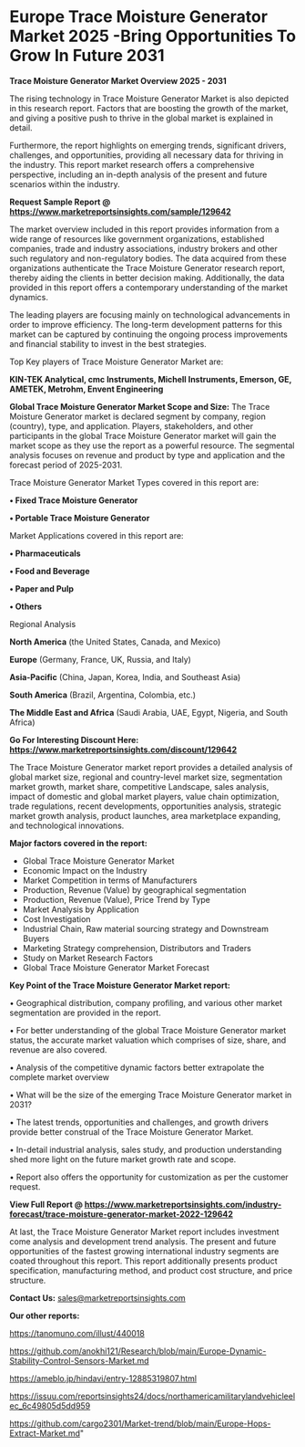  # Europe Trace Moisture Generator Market 2025 -Bring Opportunities To Grow In Future 2031

<Strong> Trace Moisture Generator Market Overview 2025 - 2031</strong>

The rising technology in Trace Moisture Generator Market is also depicted in this research report. Factors that are boosting the growth of the market, and giving a positive push to thrive in the global market is explained in detail.

Furthermore, the report highlights on emerging trends, significant drivers, challenges, and opportunities, providing all necessary data for thriving in the industry. This report market research offers a comprehensive perspective, including an in-depth analysis of the present and future scenarios within the industry.

<strong>Request Sample Report @ <a href=https://www.marketreportsinsights.com/sample/129642>https://www.marketreportsinsights.com/sample/129642</a></strong>

The market overview included in this report provides information from a wide range of resources like government organizations, established companies, trade and industry associations, industry brokers and other such regulatory and non-regulatory bodies. The data acquired from these organizations authenticate the Trace Moisture Generator research report, thereby aiding the clients in better decision making. Additionally, the data provided in this report offers a contemporary understanding of the market dynamics.

The leading players are focusing mainly on technological advancements in order to improve efficiency. The long-term development patterns for this market can be captured by continuing the ongoing process improvements and financial stability to invest in the best strategies.

Top Key players of Trace Moisture Generator Market are:

<strong>KIN-TEK Analytical, cmc Instruments, Michell Instruments, Emerson, GE, AMETEK, Metrohm, Envent Engineering</strong>

<strong><b>Global Trace Moisture Generator Market Scope and Size:</b></strong>
The Trace Moisture Generator market is declared segment by company, region (country), type, and application. Players, stakeholders, and other participants in the global Trace Moisture Generator market will gain the market scope as they use the report as a powerful resource. The segmental analysis focuses on revenue and product by type and application and the forecast period of 2025-2031.

Trace Moisture Generator Market Types covered in this report are:

<strong>• Fixed Trace Moisture Generator

• Portable Trace Moisture Generator</strong>

Market Applications covered in this report are:

<strong>• Pharmaceuticals

• Food and Beverage

• Paper and Pulp

• Others</strong> 

Regional Analysis

<strong>North America</strong> (the United States, Canada, and Mexico)

<strong>Europe</strong> (Germany, France, UK, Russia, and Italy)

<strong>Asia-Pacific</strong> (China, Japan, Korea, India, and Southeast Asia)

<strong>South America</strong> (Brazil, Argentina, Colombia, etc.)

<strong>The Middle East and Africa</strong> (Saudi Arabia, UAE, Egypt, Nigeria, and South Africa)

<strong>Go For Interesting Discount Here: <a href=https://www.marketreportsinsights.com/discount/129642>https://www.marketreportsinsights.com/discount/129642</a></strong>

The Trace Moisture Generator market report provides a detailed analysis of global market size, regional and country-level market size, segmentation market growth, market share, competitive Landscape, sales analysis, impact of domestic and global market players, value chain optimization, trade regulations, recent developments, opportunities analysis, strategic market growth analysis, product launches, area marketplace expanding, and technological innovations.

<strong><b>Major factors covered in the report:</b></strong>
<ul>
  <li>Global Trace Moisture Generator Market </li>
  <li>Economic Impact on the Industry</li>
  <li>Market Competition in terms of Manufacturers</li>
  <li>Production, Revenue (Value) by geographical segmentation</li>
  <li>Production, Revenue (Value), Price Trend by Type</li>
  <li>Market Analysis by Application</li>
  <li>Cost Investigation</li>
  <li>Industrial Chain, Raw material sourcing strategy and Downstream Buyers</li>
  <li>Marketing Strategy comprehension, Distributors and Traders</li>
  <li>Study on Market Research Factors</li>
  <li>Global Trace Moisture Generator Market Forecast</li>
</ul>

<strong><b>Key Point of the Trace Moisture Generator Market report:</b></strong>

• Geographical distribution, company profiling, and various other market segmentation are provided in the report.

• For better understanding of the global Trace Moisture Generator market status, the accurate market valuation which comprises of size, share, and revenue are also covered.

• Analysis of the competitive dynamic factors better extrapolate the complete market overview

• What will be the size of the emerging Trace Moisture Generator market in 2031?

• The latest trends, opportunities and challenges, and growth drivers provide better construal of the Trace Moisture Generator Market.

• In-detail industrial analysis, sales study, and production understanding shed more light on the future market growth rate and scope.

• Report also offers the opportunity for customization as per the customer request.

<strong><b>View Full Report @ <a href=https://www.marketreportsinsights.com/industry-forecast/trace-moisture-generator-market-2022-129642>https://www.marketreportsinsights.com/industry-forecast/trace-moisture-generator-market-2022-129642</a></b></strong>


At last, the Trace Moisture Generator Market report includes investment come analysis and development trend analysis. The present and future opportunities of the fastest growing international industry segments are coated throughout this report. This report additionally presents product specification, manufacturing method, and product cost structure, and price structure.

<strong>Contact Us:</strong>
sales@marketreportsinsights.com

<strong>Our other reports:</strong>

<a href=https://tanomuno.com/illust/440018>https://tanomuno.com/illust/440018</a>

<a href=https://github.com/anokhi121/Research/blob/main/Europe-Dynamic-Stability-Control-Sensors-Market.md>https://github.com/anokhi121/Research/blob/main/Europe-Dynamic-Stability-Control-Sensors-Market.md</a>

<a href=https://ameblo.jp/hindavi/entry-12885319807.html>https://ameblo.jp/hindavi/entry-12885319807.html</a>

<a href=https://issuu.com/reportsinsights24/docs/northamericamilitarylandvehicleelec_6c49805d5dd959>https://issuu.com/reportsinsights24/docs/northamericamilitarylandvehicleelec_6c49805d5dd959</a>

<a href=https://github.com/cargo2301/Market-trend/blob/main/Europe-Hops-Extract-Market.md>https://github.com/cargo2301/Market-trend/blob/main/Europe-Hops-Extract-Market.md</a>"
